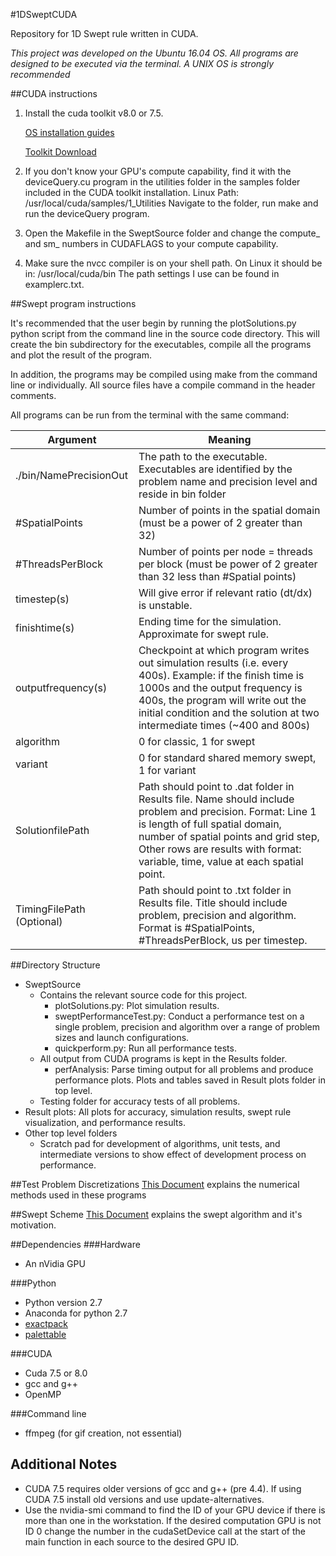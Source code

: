 #1DSweptCUDA

Repository for 1D Swept rule written in CUDA.

*This project was developed on the Ubuntu 16.04 OS.  All programs are designed to be executed via the terminal.  A UNIX OS is strongly recommended*

##CUDA instructions

1. Install the cuda toolkit v8.0 or 7.5. 

    [OS installation guides](http://docs.nvidia.com/cuda/index.html#installation-guides) 
   
    [Toolkit Download](https://developer.nvidia.com/cuda-downloads)
    
2. If you don't know your GPU's compute capability, find it with the deviceQuery.cu program in the utilities folder in the samples folder included in the CUDA toolkit installation.
Linux Path: /usr/local/cuda/samples/1_Utilities
Navigate to the folder, run make and run the deviceQuery program.

3. Open the Makefile in the SweptSource folder and change the compute_ and sm_ numbers in CUDAFLAGS to your compute capability.

4. Make sure the nvcc compiler is on your shell path.  On Linux it should be in: /usr/local/cuda/bin
The path settings I use can be found in examplerc.txt.

##Swept program instructions

It's recommended that the user begin by running the plotSolutions.py python script from the command line in the source code directory.
This will create the bin subdirectory for the executables, compile all the programs and plot the result of the program.

In addition, the programs may be compiled using make from the command line or individually.
All source files have a compile command in the header comments.

All programs can be run from the terminal with the same command:

| Argument  |  Meaning |
| --------- | -------- |
|./bin/NamePrecisionOut  |  The path to the executable.  Executables are identified by the problem name and precision level and reside in bin folder|
| #SpatialPoints | Number of points in the spatial domain (must be a power of 2 greater than 32)
| #ThreadsPerBlock | Number of points per node = threads per block (must be power of 2 greater than 32 less than #Spatial points)
| timestep(s) | Will give error if relevant ratio (dt/dx) is unstable.
| finishtime(s) | Ending time for the simulation.  Approximate for swept rule.
| outputfrequency(s) | Checkpoint at which program writes out simulation results (i.e. every 400s).  Example: if the finish time is 1000s and the output frequency is 400s, the program will write out the initial condition and the solution at two intermediate times (~400 and 800s)
| algorithm | 0 for classic, 1 for swept
| variant | 0 for standard shared memory swept, 1 for variant
| SolutionfilePath | Path should point to .dat folder in Results file. Name should include problem and precision. Format: Line 1 is length of full spatial domain, number of spatial points and grid step, Other rows are results with format: variable, time, value at each spatial point.
| TimingFilePath (Optional) | Path should point to .txt folder in Results file. Title should include problem, precision and algorithm.  Format is #SpatialPoints, #ThreadsPerBlock, us per timestep.

##Directory Structure
* SweptSource 
    * Contains the relevant source code for this project.  
        * plotSolutions.py: Plot simulation results.
        * sweptPerformanceTest.py: Conduct a performance test on a single problem, precision and algorithm over a range of problem sizes and launch configurations.
        * quickperform.py: Run all performance tests.
    * All output from CUDA programs is kept in the Results folder.  
        * perfAnalysis: Parse timing output for all problems and produce performance plots.  Plots and tables saved in Result plots folder in top level.
    * Testing folder for accuracy tests of all problems.    
* Result plots: All plots for accuracy, simulation results, swept rule visualization, and performance results. 
* Other top level folders
    * Scratch pad for development of algorithms, unit tests, and intermediate versions to show effect of development process on performance.

##Test Problem Discretizations
[This Document](1_D_swept_equations.pdf) explains the numerical methods used in these programs

##Swept Scheme
[This Document](Swept_1_D_Scheme_Description.pdf) explains the swept algorithm and it's motivation.

##Dependencies
###Hardware
* An nVidia GPU

###Python
* Python version 2.7
* Anaconda for python 2.7
* [exactpack](https://github.com/losalamos/ExactPack)
* [palettable](https://jiffyclub.github.io/palettable/#palette-interface)

###CUDA
* Cuda 7.5 or 8.0
* gcc and g++
* OpenMP

###Command line
* ffmpeg (for gif creation, not essential)

## Additional Notes
* CUDA 7.5 requires older versions of gcc and g++ (pre 4.4).  If using CUDA 7.5 install old versions and use update-alternatives.
* Use the nvidia-smi command to find the ID of your GPU device if there is more than one in the workstation.  If the desired computation GPU is not ID 0 change the number in the cudaSetDevice call at the start of the main function in each source to the desired GPU ID.
